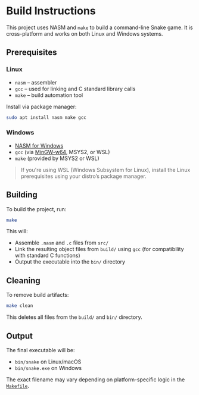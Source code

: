 # Build Instructions

This project uses NASM and `make` to build a command-line Snake game. It is cross-platform and works on both Linux and Windows systems.

## Prerequisites

### Linux

* `nasm` – assembler
* `gcc` – used for linking and C standard library calls
* `make` – build automation tool

Install via package manager:

```bash
sudo apt install nasm make gcc
```

### Windows

* [NASM for Windows](https://www.nasm.us/)
* `gcc` (via [MinGW-w64](https://www.mingw-w64.org/), MSYS2, or WSL)
* `make` (provided by MSYS2 or WSL)

> If you're using WSL (Windows Subsystem for Linux), install the Linux prerequisites using your distro’s package manager.

## Building

To build the project, run:

```bash
make
```

This will:

* Assemble `.nasm` and `.c` files from `src/`
* Link the resulting object files from `build/` using `gcc` (for compatibility with standard C functions)
* Output the executable into the `bin/` directory

## Cleaning

To remove build artifacts:

```bash
make clean
```

This deletes all files from the `build/` and `bin/` directory.

## Output

The final executable will be:

* `bin/snake` on Linux/macOS
* `bin/snake.exe` on Windows

The exact filename may vary depending on platform-specific logic in the [`Makefile`](/Makefile).

